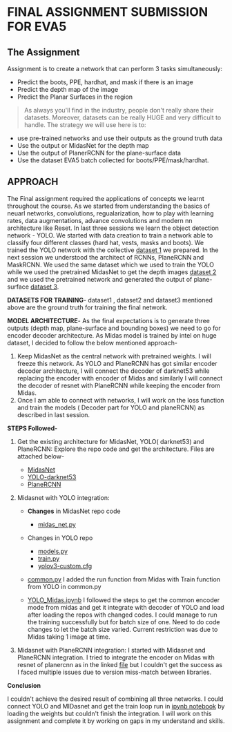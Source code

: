 # FINAL ASSIGNMENT SUBMISSION FOR EVA5
## The Assignment
Assignment is to create a network that can perform 3 tasks simultaneously:
- Predict the boots, PPE, hardhat, and mask if there is an image
- Predict the depth map of the image
- Predict the Planar Surfaces in the region
>As always you'll find in the industry, people don't really share their datasets. Moreover, datasets can be really HUGE and very difficult to handle. The strategy we will use here is to:
- use pre-trained networks and use their outputs as the ground truth data
- Use the output or MidasNet for the depth map
- Use the output of PlanerRCNN for the plane-surface data
- Use the dataset EVA5 batch collected for boots/PPE/mask/hardhat.

## APPROACH
The Final assignment required the applications of concepts we learnt throughout the course. As we started from understanding the basics of neuarl networks, convolutions, regualarization, how to play with learning rates, data augmentations, advance convolutions and modern nn architecture like Reset. In last three sessions we learn the object detection network - YOLO. We started with data creation to train a network able to classify four different classes (hard hat, vests, masks and boots). We trained the YOLO network with the collective [dataset 1](https://drive.google.com/file/d/1EqtOpF7cS74C56EaVQoKNkQmpT6_HFL2/view?usp=sharing) we prepared.
In the next session we understood the architect of RCNNs, PlaneRCNN and MaskRCNN. We used the same dataset which we used to train the YOLO while we used the pretrained MidasNet to get the depth images [dataset 2](https://drive.google.com/file/d/1ALKKsABUnbI0FodCvdFRRGwcfFUVirvd/view?usp=sharing) and we used the pretrained network and generated the output of plane-surface [dataset 3](https://drive.google.com/file/d/1ycFC7INzTajJFmEV22ns-v813-wfJBta/view?usp=sharing).

**DATASETS FOR TRAINING**-
dataset1 , dataset2 and dataset3 mentioned above are the ground truth for training the final network.

**MODEL ARCHITECTURE**-
As the final expectations is to generate three outputs (depth map, plane-surface and bounding boxes) we need to go for encoder decoder architecture. As Midas model is trained by intel on huge dataset, I decided to follow the below mentioned approach-
1. Keep MidasNet as the central network with pretrained weights. I will freeze this network. As YOLO and PlaneRCNN has got similar encoder decoder architecture, I will connect the decoder of darknet53 while replacing the encoder with encoder of Midas and similarly I will connect the decoder of resnet with PlaneRCNN while keeping the encoder from Midas.
2. Once I am able to connect with networks, I will work on the loss function and train the models ( Decoder part for YOLO and planeRCNN) as described in last session.

**STEPS Followed**-
1. Get the existing architecture for MidasNet, YOLO( darknet53) and PlaneRCNN: Explore the repo code and get the architecture. Files are attached below-
    - [MidasNet](https://github.com/SachinDangayach/EV5_Final_Submission/blob/master/Model%20Architectures/midas_network)
    - [YOLO-darknet53](https://github.com/SachinDangayach/EV5_Final_Submission/blob/master/Model%20Architectures/yolo_network)
    - [PlaneRCNN](https://github.com/SachinDangayach/EV5_Final_Submission/blob/master/Model%20Architectures/planercnn_network)

2. Midasnet with YOLO integration:
    - **Changes** in MidasNet repo code
      - [midas_net.py](https://github.com/SachinDangayach/EV5_Final_Submission/blob/master/Yolo_Midas_Integration_Code/MiDaS/midas_net.py)

    - Changes in YOLO repo
      - [models.py](https://github.com/SachinDangayach/EV5_Final_Submission/blob/master/Yolo_Midas_Integration_Code/YoloV3/models.py)
      - [train.py](https://github.com/SachinDangayach/EV5_Final_Submission/blob/master/Yolo_Midas_Integration_Code/YoloV3/train.py)
      - [yolov3-custom.cfg](https://github.com/SachinDangayach/EV5_Final_Submission/blob/master/Yolo_Midas_Integration_Code/YoloV3/yolov3-custom.cfg)

    - [common.py](https://github.com/SachinDangayach/EV5_Final_Submission/blob/master/Yolo_Midas_Integration_Code/common.py)
      I added the run function from Midas with Train function from YOLO in common.py

    - [YOLO_Midas.ipynb](https://github.com/SachinDangayach/EV5_Final_Submission/blob/master/Yolo_Midas_Integration_Code/Yolo_Midas.ipynb)
      I followed the steps to get the common encoder mode from midas and get it integrate with decoder of YOLO and load after loading the repos with changed codes. I could manage to run the training successfully but for batch size of one. Need to do code changes to let the batch size varied. Current restriction was due to Midas taking 1 image at time.


3. Midasnet with PlaneRCNN integration:
I started with Midasnet and PlaneRCNN integration. I tried to integrate the encoder on Midas with resnet of planercnn as in the linked [file](https://github.com/SachinDangayach/EV5_Final_Submission/blob/master/PlanerCNN_Midas_Integration/PlanerCNN_and_Midas_combined.ipynb) but I couldn't get the success as I faced multiple issues due to version miss-match between libraries.

**Conclusion**

I couldn't achieve the desired result of combining all three networks. I could connect YOLO and MIDasnet and get the train loop run in [ipynb notebook](https://github.com/SachinDangayach/EV5_Final_Submission/blob/master/Yolo_Midas_Integration_Code/Yolo_Midas.ipynb) by loading the weights but couldn't finish the integration. I will work on this assignment and complete it by working on gaps in my understand and skills.
